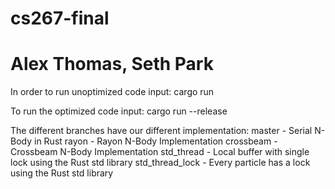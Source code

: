 # cs267-final
# Alex Thomas, Seth Park

In order to run unoptimized code input:
cargo run

To run the optimized code input:
cargo run --release

The different branches have our different implementation:
master - Serial N-Body in Rust
rayon - Rayon N-Body Implementation
crossbeam - Crossbeam N-Body Implementation
std_thread - Local buffer with single lock using the Rust std library
std_thread_lock - Every particle has a lock using the Rust std library
